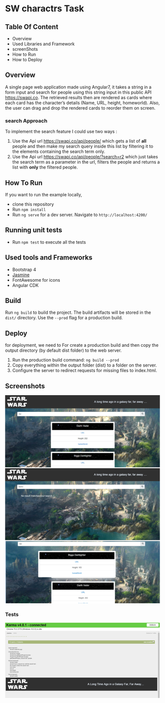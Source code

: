 # SW charactrs Task

## Table Of Content

* Overview
* Used Libraries and Framework
* screenShots
* How to Run
* How to Deploy


## Overview

A single page web application made using Angular7, it takes a string in a form input
and search for people using this string input in this public API https://swapi.co. 
The retrieved results then are rendered as cards where each card has the character’s details (Name,
URL, height, homeworld).
Also, the user can drag and drop the rendered cards to reorder them on screen.

### search Approach

To implement the search feature I could use two ways :
1. Use the Api url https://swapi.co/api/people/ which gets a list of **all** people and then make my search query inside this list by filtering it to the elements containing the search term only.
2. Use the Api url https://swapi.co/api/people/?search=r2 which just takes the search term as a parameter in the url, filters the people
and returns a list with **only** the filtered people.

## How To Run

If you want to run the example locally,

* clone this repository
* Run `npm install`
* Run `ng serve` for a dev server. Navigate to `http://localhost:4200/`

## Running unit tests

* Run `npm test` to execute all the tests

## Used tools and Frameworks

* Bootstrap 4
* [Jasmine](https://jasmine.github.io/) 
* FontAwesome for icons
* Angular CDK

## Build

Run `ng build` to build the project. The build artifacts will be stored in the `dist/` directory. 
Use the `--prod` flag for a production build.

## Deploy

for deployment, we need to For create a production build and then copy the output directory (by default dist folder) to the web server.

1. Run the production build command: `ng build --prod`
2. Copy everything within the output folder (dist) to a folder on the server.
3. Configure the server to redirect requests for missing files to index.html.

## Screenshots
![ScreenShot1](src/assets/images/ss1.jpg)
![ScreenShot2](src/assets/images/ss2.jpg)
![ScreenShot3](src/assets/images/ss3.jpg)
### Tests
![ScreenShot4](src/assets/images/ss4.jpg)


